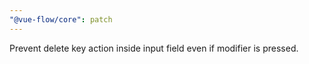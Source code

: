 ```yaml
---
"@vue-flow/core": patch
---
```


Prevent delete key action inside input field even if modifier is pressed.
